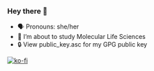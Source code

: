 ### Hey there 👋

<!--
**NoelKaczmarek/NoelKaczmarek** is a ✨ _special_ ✨ repository because its `README.md` (this file) appears on your GitHub profile.

Here are some ideas to get you started:

- 🔭 I’m currently working on ...
- 🌱 I’m currently learning ...
- 👯 I’m looking to collaborate on ...
- 🤔 I’m looking for help with ...
- 💬 Ask me about ...
- 📫 How to reach me: ...
- 😄 Pronouns: ...
- ⚡ Fun fact: ...
-->

- 🗣️ Pronouns: she/her
- 🌱 I’m about to study Molecular Life Sciences
- 🔒 View public_key.asc for my GPG public key

[![ko-fi](https://ko-fi.com/img/githubbutton_sm.svg)](https://ko-fi.com/T6T81DSD9Y)
